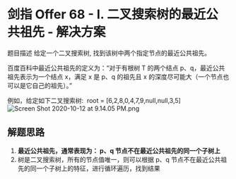 # 剑指 Offer 68 - I. 二叉搜索树的最近公共祖先 - 解决方案
题目描述
给定一个二叉搜索树, 找到该树中两个指定节点的最近公共祖先。

百度百科中最近公共祖先的定义为：“对于有根树 T 的两个结点 p、q，最近公共祖先表示为一个结点 x，满足 x 是 p、q 的祖先且 x 的深度尽可能大（一个节点也可以是它自己的祖先）。”

例如，给定如下二叉搜索树:  root = [6,2,8,0,4,7,9,null,null,3,5]
![Screen Shot 2020-10-12 at 9.14.05 PM.png](https://i.loli.net/2020/10/12/x3JzhkaFYmPbGru.png)

## 解题思路
1. **最近公共祖先，通常表现为： p、q 节点不在最近公共祖先的同一个子树上**
2. 树是二叉搜索树，所有的节点值唯一，则可以根据 p、q 节点不在最近公共祖先的同一个子树上的特征，进行循环遍历，找到结果